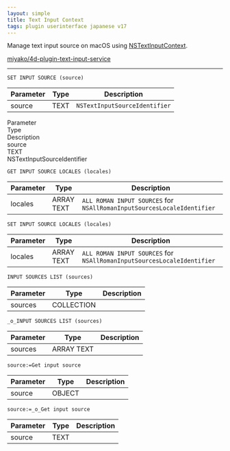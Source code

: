 ```yaml
---
layout: simple
title: Text Input Context 
tags: plugin userinterface japanese v17
---
```


Manage text input source on macOS using [NSTextInputContext](https://developer.apple.com/documentation/appkit/nstextinputcontext?language=objc).

[miyako/4d-plugin-text-input-service](https://github.com/miyako/4d-plugin-text-input-service)

<!--more-->

---

```
SET INPUT SOURCE (source)
```

Parameter|Type|Description
------------|------|----
source|TEXT|``NSTextInputSourceIdentifier``

<div class="grid">
  <div class="cell cell--3 syntax-th">Parameter</div>
  <div class="cell cell--1 syntax-th">Type</div>
  <div class="cell cell--auto syntax-th">Description</div>
  <div class="cell cell--3">source</div>
  <div class="cell cell--1">TEXT</div>
  <div class="cell cell--auto">NSTextInputSourceIdentifier</div>  
</div>


```
GET INPUT SOURCE LOCALES (locales)
```

Parameter|Type|Description
------------|------|----
locales|ARRAY TEXT|``ALL ROMAN INPUT SOURCES`` for ``NSAllRomanInputSourcesLocaleIdentifier``

```
SET INPUT SOURCE LOCALES (locales)
```

Parameter|Type|Description
------------|------|----
locales|ARRAY TEXT|``ALL ROMAN INPUT SOURCES`` for ``NSAllRomanInputSourcesLocaleIdentifier``

```
INPUT SOURCES LIST (sources)
```

Parameter|Type|Description
------------|------|----
sources|COLLECTION|

```
_o_INPUT SOURCES LIST (sources)
```

Parameter|Type|Description
------------|------|----
sources|ARRAY TEXT|

```
source:=Get input source
```

Parameter|Type|Description
------------|------|----
source|OBJECT|

```
source:=_o_Get input source
```

Parameter|Type|Description
------------|------|----
source|TEXT|







